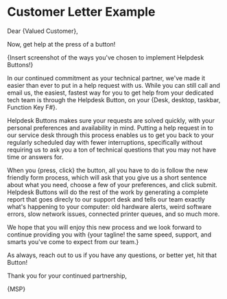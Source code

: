 # Customer Letter Example

Dear {Valued Customer},

Now, get help at the press of a button!

{Insert screenshot of the ways you've chosen to implement Helpdesk Buttons!}

In our continued commitment as your technical partner, we've made it easier than ever to put in a help request with us. While you can still call and email us, the easiest, fastest way for you to get help from your dedicated tech team is through the Helpdesk Button, on your {Desk, desktop, taskbar, Function Key F#}.

Helpdesk Buttons makes sure your requests are solved quickly, with your personal preferences and availability in mind. Putting a help request in to our service desk through this process enables us to get you back to your regularly scheduled day with fewer interruptions, specifically without requiring us to ask you a ton of technical questions that you may not have time or answers for.

When you {press, click} the button, all you have to do is follow the new friendly form process, which will ask that you give us a short sentence about what you need, choose a few of your preferences, and click submit. Helpdesk Buttons will do the rest of the work by generating a complete report that goes direcly to our support desk and tells our team exactly what's happening to your computer: old hardware alerts, weird software errors, slow network issues, connected printer queues, and so much more.

We hope that you will enjoy this new process and we look forward to continue providing you with {your tagline! the same speed, support, and smarts you've come to expect from our team.}

As always, reach out to us if you have any questions, or better yet, hit that Button!

Thank you for your continued partnership,

{MSP}
